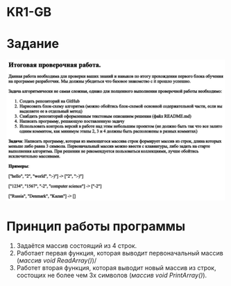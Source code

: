# KR1-GB
# Задание
![](Задача.JPG)
# Принцип работы программы
1. Задаётся массив состоящий из 4 строк.
2. Работает первая функция, которая выводит первоначальный массив (*массив void ReadArray()*)/
3. Работет вторая функция, которая выводит новый массив из строк, состощих не более чем 3х символов (*массив void PrintArray()*).
